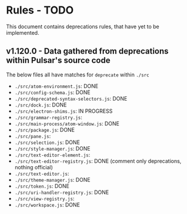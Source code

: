 # Rules - TODO

This document contains deprecations rules, that have yet to be implemented.

## v1.120.0 - Data gathered from deprecations within Pulsar's source code

The below files all have matches for `deprecate` within `./src`

* `./src/atom-environment.js`: DONE
* `./src/config-schema.js`: DONE
* `./src/deprecated-syntax-selectors.js`: DONE
* `./src/dock.js`: DONE
* `./src/electron-shims.js`: IN PROGRESS
* `./src/grammar-registry.js`:
* `./src/main-process/atom-window.js`: DONE
* `./src/package.js`: DONE
* `./src/pane.js`:
* `./src/selection.js`: DONE
* `./src/style-manager.js`: DONE
* `./src/text-editor-element.js`:
* `./src/text-editor-registry.js`: DONE (comment only deprecations, nothing official)
* `./src/text-editor.js`:
* `./src/theme-manager.js`: DONE
* `./src/token.js`: DONE
* `./src/uri-handler-registry.js`: DONE
* `./src/view-registry.js`:
* `./src/workspace.js`: DONE
